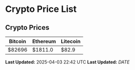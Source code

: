 # Crypto Price List

## Crypto Prices
| Bitcoin | Ethereum | Litecoin |
| ------- | -------- | -------- |
| $82696 | $1811.0 | $82.9 |
**Last Updated:** 2025-04-03 22:42 UTC
**Last Updated:** $DATE$
